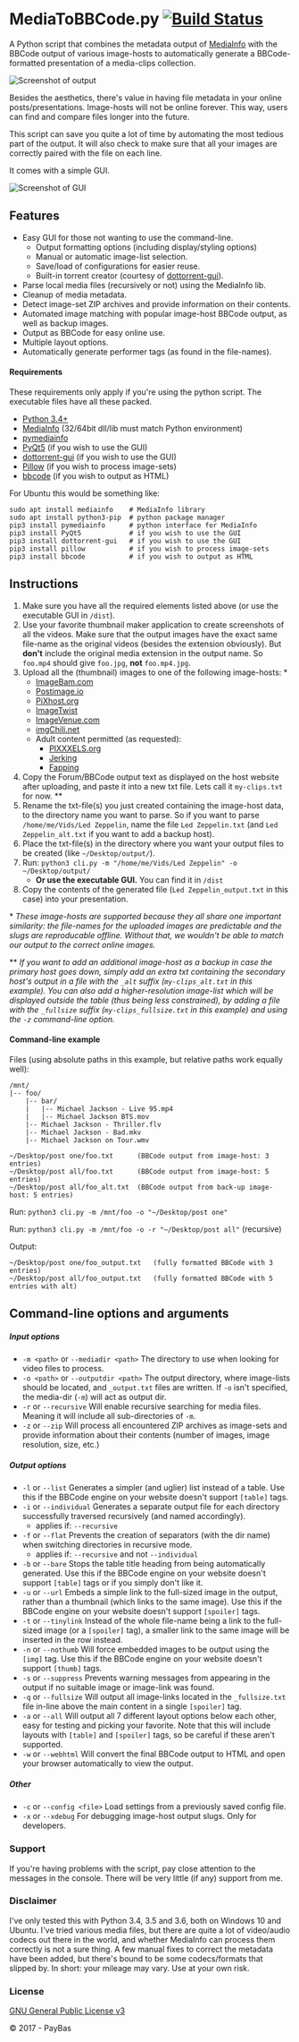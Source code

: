 MediaToBBCode.py [![Build Status](https://travis-ci.org/PayBas/MediaToBBCode.svg?branch=master)](https://travis-ci.org/PayBas/MediaToBBCode)
==========

A Python script that combines the metadata output of [MediaInfo](http://mediaarea.net/en/MediaInfo) with the BBCode output of various image-hosts to automatically generate a BBCode-formatted presentation of a media-clips collection.

![Screenshot of output](docs/images/screenshot_output.png)

Besides the aesthetics, there's value in having file metadata in your online posts/presentations. Image-hosts will not be online forever. This way, users can find and compare files longer into the future.

This script can save you quite a lot of time by automating the most tedious part of the output. It will also check to make sure that all your images are correctly paired with the file on each line.

It comes with a simple GUI.

![Screenshot of GUI](docs/images/screenshot_gui.png)

## Features
- Easy GUI for those not wanting to use the command-line.
    - Output formatting options (including display/styling options)
    - Manual or automatic image-list selection.
    - Save/load of configurations for easier reuse.
    - Built-in torrent creator (courtesy of [dottorrent-gui](https://github.com/kz26/dottorrent-gui)).
- Parse local media files (recursively or not) using the MediaInfo lib.
- Cleanup of media metadata.
- Detect image-set ZIP archives and provide information on their contents.
- Automated image matching with popular image-host BBCode output, as well as backup images.
- Output as BBCode for easy online use.
- Multiple layout options.
- Automatically generate performer tags (as found in the file-names).

#### Requirements
These requirements only apply if you're using the python script. The executable files have all these packed.
- [Python 3.4+](https://www.python.org/downloads/)
- [MediaInfo](https://mediaarea.net/en/MediaInfo/Download) (32/64bit dll/lib must match Python environment)
- [pymediainfo](https://pypi.python.org/pypi/pymediainfo)
- [PyQt5](https://riverbankcomputing.com/software/pyqt/intro) (if you wish to use the GUI)
- [dottorrent-gui](https://github.com/kz26/dottorrent-gui) (if you wish to use the GUI)
- [Pillow](https://python-pillow.org/) (if you wish to process image-sets)
- [bbcode](https://pypi.python.org/pypi/bbcode/1.0.19) (if you wish to output as HTML)

For Ubuntu this would be something like:
````
sudo apt install mediainfo    # MediaInfo library
sudo apt install python3-pip  # python package manager
pip3 install pymediainfo      # python interface for MediaInfo
pip3 install PyQt5            # if you wish to use the GUI
pip3 install dottorrent-gui   # if you wish to use the GUI
pip3 install pillow           # if you wish to process image-sets
pip3 install bbcode           # if you wish to output as HTML
````

## Instructions

1. Make sure you have all the required elements listed above (or use the executable GUI in `/dist`).
1. Use your favorite thumbnail maker application to create screenshots of all the videos. Make sure that the output images have the exact same file-name as the original videos (besides the extension obviously). But __don't__ include the original media extension in the output name. So `foo.mp4` should give `foo.jpg`, __not__ `foo.mp4.jpg`.
1. Upload all the (thumbnail) images to one of the following image-hosts: *
    * [ImageBam.com](http://www.imagebam.com/)
    * [Postimage.io](https://postimage.io/)
    * [PiXhost.org](http://pixhost.org/)
    * [ImageTwist](http://imagetwist.com/)
    * [ImageVenue.com](http://imagevenue.com/)
    * [imgChili.net](http://imgchili.net/)
    * Adult content permitted (as requested):
        * [PIXXXELS.org](http://pixxxels.org/)
        * [Jerking](https://jerking.empornium.ph/)
        * [Fapping](https://fapping.empornium.sx/)
1. Copy the Forum/BBCode output text as displayed on the host website after uploading, and paste it into a new txt file. Lets call it `my-clips.txt` for now. **
1. Rename the txt-file(s) you just created containing the image-host data, to the directory name you want to parse. So if you want to parse `/home/me/Vids/Led Zeppelin`, name the file `Led Zeppelin.txt` (and `Led Zeppelin_alt.txt` if you want to add a backup host).
1. Place the txt-file(s) in the directory where you want your output files to be created (like `~/Desktop/output/`).
1. Run: `python3 cli.py -m "/home/me/Vids/Led Zeppelin" -o ~/Desktop/output/`
    * __Or use the executable GUI.__ You can find it in `/dist`
1. Copy the contents of the generated file (`Led Zeppelin_output.txt` in this case) into your presentation.

\* _These image-hosts are supported because they all share one important similarity: the file-names for the uploaded images are predictable and the slugs are reproducable offline. Without that, we wouldn't be able to match our output to the correct online images._

\** _If you want to add an additional image-host as a backup in case the primary host goes down, simply add an extra txt containing the secondary host's output in a file with the `_alt` suffix (`my-clips_alt.txt` in this example).
You can also add a higher-resolution image-list which will be displayed outside the table (thus being less constrained), by adding a file with the `_fullsize` suffix (`my-clips_fullsize.txt` in this example) and using the `-z` command-line option._

#### Command-line example
Files (using absolute paths in this example, but relative paths work equally well):
````
/mnt/
|-- foo/
    |-- bar/
    |   |-- Michael Jackson - Live 95.mp4
    |   |-- Michael Jackson BTS.mov
    |-- Michael Jackson - Thriller.flv
    |-- Michael Jackson - Bad.mkv
    |-- Michael Jackson on Tour.wmv

~/Desktop/post one/foo.txt      (BBCode output from image-host: 3 entries)
~/Desktop/post all/foo.txt      (BBCode output from image-host: 5 entries)
~/Desktop/post all/foo_alt.txt  (BBCode output from back-up image-host: 5 entries)
````
Run: `python3 cli.py -m /mnt/foo -o "~/Desktop/post one"`

Run: `python3 cli.py -m /mnt/foo -o -r "~/Desktop/post all"` (recursive)

Output:
````
~/Desktop/post one/foo_output.txt   (fully formatted BBCode with 3 entries)
~/Desktop/post all/foo_output.txt   (fully formatted BBCode with 5 entries with alt)
````

## Command-line options and arguments
##### Input options
* `-m <path>` or `--mediadir <path>` The directory to use when looking for video files to process.
* `-o <path>` or `--outputdir <path>` The output directory, where image-lists should be located, and `_output.txt` files are written. If `-o` isn't specified, the media-dir (`-m`) will act as output dir.
* `-r` or `--recursive` Will enable recursive searching for media files. Meaning it will include all sub-directories of `-m`.
* `-z` or `--zip` Will process all encountered ZIP archives as image-sets and provide information about their contents (number of images, image resolution, size, etc.)

##### Output options
* `-l` or `--list` Generates a simpler (and uglier) list instead of a table. Use this if the BBCode engine on your website doesn't support `[table]` tags.
* `-i` or `--individual` Generates a separate output file for each directory successfully traversed recursively (and named accordingly).
    * applies if: `--recursive`
* `-f` or `--flat` Prevents the creation of separators (with the dir name) when switching directories in recursive mode.
    * applies if: `--recursive` and not `--individual`
* `-b` or `--bare` Stops the table title heading from being automatically generated. Use this if the BBCode engine on your website doesn't support `[table]` tags or if you simply don't like it.
* `-u` or `--url` Embeds a simple link to the full-sized image in the output, rather than a thumbnail (which links to the same image). Use this if the BBCode engine on your website doesn't support `[spoiler]` tags.
* `-t` or `--tinylink` Instead of the whole file-name being a link to the full-sized image (or a `[spoiler]` tag), a smaller link to the same image will be inserted in the row instead.
* `-n` or `--nothumb` Will force embedded images to be output using the `[img]` tag. Use this if the BBCode engine on your website doesn't support `[thumb]` tags.
* `-s` or `--suppress` Prevents warning messages from appearing in the output if no suitable image or image-link was found.
* `-q` or `--fullsize` Will output all image-links located in the `_fullsize.txt` file in-line above the main content in a single `[spoiler]` tag.
* `-a` or `--all` Will output all 7 different layout options below each other, easy for testing and picking your favorite. Note that this will include layouts with `[table]` and `[spoiler]` tags, so be careful if these aren't supported.
* `-w` or `--webhtml` Will convert the final BBCode output to HTML and open your browser automatically to view the output.

##### Other
* `-c` or `--config <file>` Load settings from a previously saved config file.
* `-x` or `--xdebug` For debugging image-host output slugs. Only for developers.

### Support

If you're having problems with the script, pay close attention to the messages in the console. There will be very little (if any) support from me.

### Disclaimer

I've only tested this with Python 3.4, 3.5 and 3.6, both on Windows 10 and Ubuntu. I've tried various media files, but there are quite a lot of video/audio codecs out there in the world, and whether MediaInfo can process them correctly is not a sure thing. A few manual fixes to correct the metadata have been added, but there's bound to be some codecs/formats that slipped by. In short: your mileage may vary. Use at your own risk.

### License
[GNU General Public License v3](http://opensource.org/licenses/GPL-3.0)

© 2017 - PayBas
